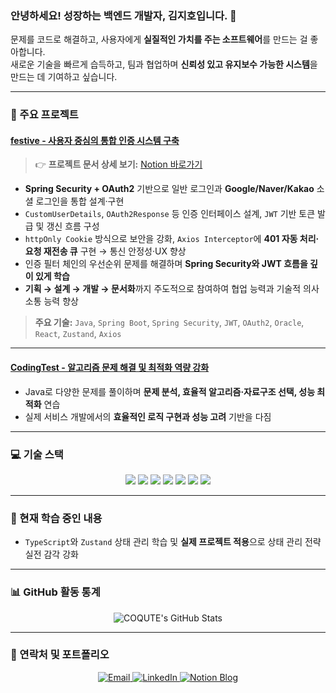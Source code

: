 ### 안녕하세요! 성장하는 백엔드 개발자, 김지호입니다. 👋

문제를 코드로 해결하고, 사용자에게 **실질적인 가치를 주는 소프트웨어**를 만드는 걸 좋아합니다.
<br>
새로운 기술을 빠르게 습득하고, 팀과 협업하며 **신뢰성 있고 유지보수 가능한 시스템**을 만드는 데 기여하고 싶습니다.

---

### 🚀 주요 프로젝트

#### [festive - 사용자 중심의 통합 인증 시스템 구축](https://github.com/KH-FinProject/festive)

> 👉 **프로젝트 문서 상세 보기:** [Notion 바로가기](https://coqute.notion.site/Festive-20eb4a3a1fba8070a307c664cc34e3b2)

- **Spring Security + OAuth2** 기반으로 일반 로그인과 **Google/Naver/Kakao** 소셜 로그인을 통합 설계·구현 
- `CustomUserDetails`, `OAuth2Response` 등 인증 인터페이스 설계, `JWT` 기반 토큰 발급 및 갱신 흐름 구성
- `httpOnly Cookie` 방식으로 보안을 강화, `Axios Interceptor`에 **401 자동 처리·요청 재전송 큐** 구현 → 통신 안정성·UX 향상
- 인증 필터 체인의 우선순위 문제를 해결하며 **Spring Security와 JWT 흐름을 깊이 있게 학습**
- **기획 → 설계 → 개발 → 문서화**까지 주도적으로 참여하여 협업 능력과 기술적 의사소통 능력 향상
> **주요 기술:** `Java`, `Spring Boot`, `Spring Security`, `JWT`, `OAuth2`, `Oracle`, `React`, `Zustand`, `Axios`

---

#### [CodingTest - 알고리즘 문제 해결 및 최적화 역량 강화](https://github.com/COQUTE/CodingTest)

- Java로 다양한 문제를 풀이하며 **문제 분석, 효율적 알고리즘·자료구조 선택, 성능 최적화** 연습
- 실제 서비스 개발에서의 **효율적인 로직 구현과 성능 고려** 기반을 다짐

---

### 💻 기술 스택

<p align="center">
  <img src="https://img.shields.io/badge/Java-007396?style=for-the-badge&logo=java&logoColor=white" />
  <img src="https://img.shields.io/badge/Spring_Boot-6DB33F?style=for-the-badge&logo=spring-boot&logoColor=white" />
  <img src="https://img.shields.io/badge/Oracle-F80000?style=for-the-badge&logo=oracle&logoColor=white" />
  <img src="https://img.shields.io/badge/MySQL-4479A1?style=for-the-badge&logo=mysql&logoColor=white" />
  <img src="https://img.shields.io/badge/JavaScript-F7DF1E?style=for-the-badge&logo=javascript&logoColor=black" />
  <img src="https://img.shields.io/badge/React-61DAFB?style=for-the-badge&logo=react&logoColor=black" />
  <img src="https://img.shields.io/badge/Git-F05032?style=for-the-badge&logo=git&logoColor=white" />
</p>

---

### 🌱 현재 학습 중인 내용

- `TypeScript`와 `Zustand` 상태 관리 학습 및 **실제 프로젝트 적용**으로 상태 관리 전략 실전 감각 강화

---

### 📊 GitHub 활동 통계

<p align="center">
  <img src="https://github-readme-stats.vercel.app/api?username=COQUTE&show_icons=true&theme=radical&rank_icon=github" alt="COQUTE's GitHub Stats">
</p>

---

### 🔗 연락처 및 포트폴리오

<p align="center">
  <a href="mailto:rlawlgh246@gmail.com">
    <img src="https://img.shields.io/badge/Email-D14836?style=for-the-badge&logo=gmail&logoColor=white" alt="Email">
  </a>
  <a href="https://www.linkedin.com/in/COQUTE">
    <img src="https://img.shields.io/badge/LinkedIn-0A66C2?style=for-the-badge&logo=linkedin&logoColor=white" alt="LinkedIn">
  </a>
  <a href="https://coqute.notion.site/Portfolio-230b4a3a1fba8037a8f6ecd882eed852">
    <img src="https://img.shields.io/badge/Notion-000000?style=for-the-badge&logo=notion&logoColor=white" alt="Notion Blog">
  </a>
</p>
